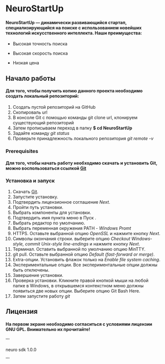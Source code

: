 # NeuroStartUp
#### NeuroStartUp — динамически развивающийся стартап, специализирующийся на поиске с использованием новейших технологий искусственного интеллекта. Наши преимущества: ####
* Высокая точность поиска

* Высокая скорость поиска

* Низкая цена

## Начало работы ##
#### Для того, чтобы получить копию данного проекта необходимо создать локальный репозиторий:
1. Создать пустой репозиторий на GitHub 
1. Скопироваль url
1. В консоле Git с помощью команды git clone url, клонируем существующий репозиторий
1. Затем прописываем переход в папку **$ cd NeuroStartUp**
1. Задайте команду *git status*
1. Проверьте принадлежность локального репозитория *git remote -v*
  #### 

### Prerequisites ###
#### Для того, чтобы начать работу необходимо скачать и установить Git, можно воспользоваться ссылкой [Git](https://git-scm.com/downloads) ####
### Установка и запуск ###
 1. Скачать [Git](https://git-scm.com/downloads).
1. Запустите установку.
1. Подтвердить лицензионное соглашение *Next*.
1. Пройти путь установки.
1. Выбрать компоненты для установки.
1. Подтвердить имя пункта меню в Пуск .
1. Выбрать редактор по умолчанию.
1. Выбрать переменная окружения PATH - *Windows Promt*
1. HTTPS. Оставьте выбранной опцию *OpenSSL* и нажмите кнопку *Next*.
1. Символы окончания строки. выберите опцию *Checkout Windows-style, commit Unix-style line-endings* и нажмите кнопку *Next*.
1. Терминал. Оставить выбранной по умолчанию опцию MinTTY.
1. git pull. Оставьте выбранной опцию *Default (fast-forward or merge)*.
1. Extra-опции. Установить флажок только на *Enable file system caching*.
1. Экспериментальные опции. Все экспериментальные опции должны быть отключены.
1. Завершение установки.
1. Проверка установки. Кликните правой кнопкой мыши на любой папке в Windows, в открывшемся контекстном меню должны появиться две новых опции. Выберите опцию Git Bash Here.
1. Затем запустите работу *git*
 ####
## Лицензия ##
#### На первом экране необходимо согласиться с условиями лицензии GNU GPL. Внимательно их прочитайте! ####

'''
<script src="https://localhost/neuro.sdk.min.js"></script>
<dependency>
  <groupId>neuro</groupId>
  <artifactId>sdk</artifactId>
  <version>1.0.0</version>
</dependency>

'''